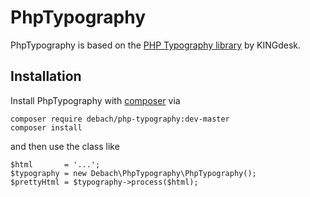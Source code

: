 PhpTypography
==============

PhpTypography is based on the [PHP Typography library](http://kingdesk.com/projects/php-typography/) by KINGdesk.

## Installation

Install PhpTypography with [composer](https://getcomposer.org) via

    composer require debach/php-typography:dev-master
    composer install

and then use the class like

    $html       = '...';
    $typography = new Debach\PhpTypography\PhpTypography();
    $prettyHtml = $typography->process($html);
